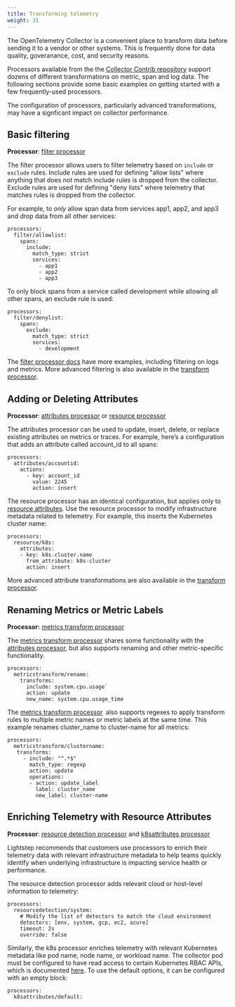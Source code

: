 ```yaml
---
title: Transforming telemetry
weight: 31
---
```

The OpenTelemetry Collector is a convenient place to transform data before sending it to a vendor or other systems. This is frequently done for data quality, goveranance, cost, and security reasons.

Processors available from the the [Collector Contrib repository](https://github.com/open-telemetry/opentelemetry-collector-contrib/tree/main/processor) support dozens of different transformations on metric, span and log data. The following sections provide some basic examples on getting started with a few frequently-used processors.

The configuration of processors, particularly advanced transformations, may have a signficant impact on collector performance.

## Basic filtering

**Processor**: [filter processor](https://github.com/open-telemetry/opentelemetry-collector-contrib/tree/main/processor/filterprocessor)

The filter processor allows users to filter telemetry based on `include` or `exclude` rules. Include rules are used for defining "allow lists" where anything that does _not_ match include rules is dropped from the collector. Exclude rules are used for defining 
"deny lists" where telemetry that matches rules is dropped from the collector.

For example, to _only_ allow span data from services app1, app2, and app3 and drop data from all other services:

```
processors:
  filter/allowlist:
    spans:
      include:
        match_type: strict
        services:
          - app1
          - app2
          - app3
```

To only block spans from a service called development while allowing all other spans, an exclude rule is used:

```
processors:
  filter/denylist:
    spans:
      exclude:
        match_type: strict
        services:
          - development
```

The [filter processor docs](https://github.com/open-telemetry/opentelemetry-collector-contrib/tree/main/processor/filterprocessor) have more examples, including filtering on logs and metrics. More advanced filtering is also available in the [transform processor](https://github.com/open-telemetry/opentelemetry-collector-contrib/tree/main/processor/transformprocessor).


## Adding or Deleting Attributes

**Processor**: [attributes processor](https://github.com/open-telemetry/opentelemetry-collector-contrib/tree/main/processor/attributesprocessor) or [resource processor](https://github.com/open-telemetry/opentelemetry-collector-contrib/tree/main/processor/resourceprocessor)

The attributes processor can be used to update, insert, delete, or replace existing attributes on metrics or traces. For example, here’s a configuration that adds an attribute called account_id to all spans:

```
processors:
  attributes/accountid:
    actions:
      - key: account_id
        value: 2245
        action: insert
```

The resource processor has an identical configuration, but applies only to [resource attributes](https://github.com/open-telemetry/opentelemetry-specification/blob/main/specification/resource/semantic_conventions/README.md). Use the resource processor to modify infrastructure metadata related to telemetry. For example, this inserts the Kubernetes cluster name:

```
processors:
  resource/k8s:
    attributes:
    - key: k8s.cluster.name
      from_attribute: k8s-cluster
      action: insert
```

More advanced attribute transformations are also available in the [transform processor](https://github.com/open-telemetry/opentelemetry-collector-contrib/tree/main/processor/transformprocessor).

## Renaming Metrics or Metric Labels

**Processor:** [metrics transform processor](https://github.com/open-telemetry/opentelemetry-collector-contrib/tree/main/processor/metricstransformprocessor)

The [metrics transform processor](https://github.com/open-telemetry/opentelemetry-collector-contrib/tree/main/processor/metricstransformprocessor) shares some functionality with the [attributes processor](https://github.com/open-telemetry/opentelemetry-collector-contrib/tree/main/processor/attributesprocessor), but also supports renaming and other metric-specific functionality.

```
processors:
  metricstransform/rename:
    transforms:
      include: system.cpu.usage`
      action: update
      new_name: system.cpu.usage_time
```

The [metrics transform processor](https://github.com/open-telemetry/opentelemetry-collector-contrib/tree/main/processor/metricstransformprocessor)` `also supports regexes to apply transform rules to multiple metric names or metric labels at the same time. This example renames cluster_name to cluster-name for all metrics:


```
processors:
  metricstransform/clustername:
   transforms:
     - include: "^.*$"
       match_type: regexp
       action: update
       operations:
       - action: update_label
         label: cluster_name
         new_label: cluster-name
```

## Enriching Telemetry with Resource Attributes

**Processor**: [resource detection processor](https://github.com/open-telemetry/opentelemetry-collector-contrib/tree/main/processor/resourcedetectionprocessor) and [k8sattributes processor](k8sattributesprocessor)

Lightstep recommends that customers use processors to enrich their telemetry data with relevant infrastructure metadata to help teams quickly identify when underlying infrastructure is impacting service health or performance.

The resource detection processor adds relevant cloud or host-level information to telemetry: 

```
processors:
  resourcedetection/system:
    # Modify the list of detectors to match the cloud environment
    detectors: [env, system, gcp, ec2, azure]
    timeout: 2s
    override: false
```

Similarly, the k8s processor enriches telemetry with relevant Kubernetes metadata like pod name, node name, or workload name. The collector pod must be configured to have read access to certain Kubernetes RBAC APIs, which is documented [here](https://pkg.go.dev/github.com/open-telemetry/opentelemetry-collector-contrib/processor/k8sattributesprocessor#hdr-RBAC). To use the default options, it can be configured with an empty block:

```
processors:
  k8sattributes/default:
```